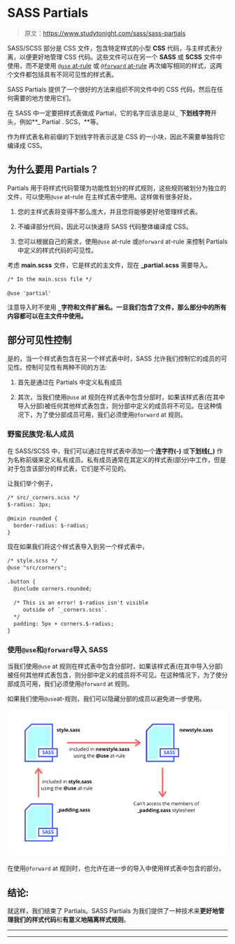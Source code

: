 # SASS Partials

> 原文：<https://www.studytonight.com/sass/sass-partials>

SASS/SCSS 部分是 CSS 文件，包含特定样式的小型 **CSS** 代码，与主样式表分离，以便更好地管理 CSS 代码。这些文件可以在另一个 **SASS** 或 **SCSS** 文件中使用，而不是使用 [`@use` at-rule](https://www.studytonight.com/sass/sass-use-atrule) 或 [`@forward` at-rule](https://www.studytonight.com/sass/sass-forward-atrule) 再次编写相同的样式，这两个文件都包括具有不同可见性的样式表。

SASS Partials 提供了一个很好的方法来组织不同文件中的 CSS 代码，然后在任何需要的地方使用它们。

在 SASS 中一定要把样式表做成 Partial，它的名字应该总是以`_` **下划线字符**开头，例如**_ Partial . SCS，**等。

作为样式表名称前缀的下划线字符表示这是 CSS 的一小块，因此不需要单独将它编译成 CSS。

## 为什么要用 Partials？

Partials 用于将样式代码管理为功能性划分的样式规则，这些规则被划分为独立的文件，可以使用`@use` at-rule 在主样式表中使用。这样做有很多好处，

1.  您的主样式表将变得不那么庞大，并且您将能够更好地管理样式表。

2.  不编译部分代码，因此可以快速将 SASS 代码整体编译成 CSS。

3.  您可以根据自己的需求，使用`@use` at-rule 或`@forward` at-rule 来控制 Partials 中定义的样式代码的可见性。

考虑 **main.scss** 文件，它是样式的主文件，现在 **_partial.scss** 需要导入。

```
/* In the main.scss file */

@use 'partial'
```

注意导入时不使用 **`_`字符和文件扩展名。一旦我们包含了文件，那么部分中的所有内容都可以在主文件中使用。**

## 部分可见性控制

是的，当一个样式表包含在另一个样式表中时，SASS 允许我们控制它的成员的可见性。控制可见性有两种不同的方法:

1.  首先是通过在 Partials 中定义私有成员

2.  其次，当我们使用`@use` at 规则在样式表中包含分部时，如果该样式表(在其中导入分部)被任何其他样式表包含，则分部中定义的成员将不可见。在这种情况下，为了使分部成员可用，我们必须使用`@forward` at 规则。

### 野蛮民族党:私人成员

在 SASS/SCSS 中，我们可以通过在样式表中添加一个**连字符(-)** 或**下划线(_)** 作为名称前缀来定义私有成员。私有成员通常在其定义的样式表(部分)中工作，但是对于包含该部分的样式表，它们是不可见的。

让我们举个例子，

```
/* src/_corners.scss */
$-radius: 3px;

@mixin rounded {
  border-radius: $-radius;
}
```

现在如果我们将这个样式表导入到另一个样式表中，

```
/* style.scss */
@use "src/corners";

.button {
  @include corners.rounded;

  /* This is an error! $-radius isn't visible 
     outside of `_corners.scss`.
  */
  padding: 5px + corners.$-radius;
}
```

### 使用`@use`和`@forward`导入 SASS

当我们使用`@use` at 规则在样式表中包含分部时，如果该样式表(在其中导入分部)被任何其他样式表包含，则分部中定义的成员将不可见。在这种情况下，为了使分部成员可用，我们必须使用`@forward` at 规则。

如果我们使用`@use`at-规则，我们可以隐藏分部的成员以避免进一步使用。

![Using @forward to include a Partial SCSS stylesheet](img/fc41ab665ad5433319742100465849e0.png)

在使用`@forward` at 规则时，也允许在进一步的导入中使用样式表中包含的部分。

## 结论:

就这样，我们结束了 Partials。SASS Partials 为我们提供了一种技术来**更好地管理我们的样式代码**和**有意义地隔离样式规则**。

* * *

* * *